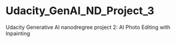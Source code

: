 # Udacity_GenAI_ND_Project_3
Udacity Generative AI nanodregree project 2: AI Photo Editing with Inpainting
